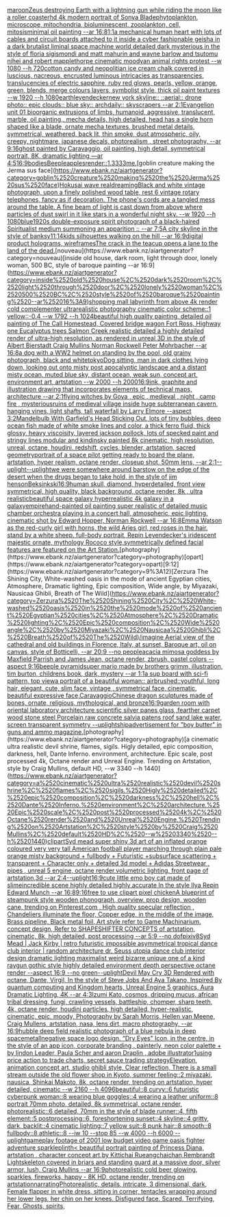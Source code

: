 [maroon](https://www.ebank.nz/aiartgenerator?category=maroon)[Zeus destroying Earth with a lightning gun while riding the moon like a roller coaster](https://www.ebank.nz/aiartgenerator?category=Zeus%2520destroying%2520Earth%2520with%2520a%2520lightning%2520gun%2520while%2520riding%2520the%2520moon%2520like%2520a%2520roller%2520coaster)[hd 4k modern portrait of Sonya Blade](https://www.ebank.nz/aiartgenerator?category=hd%25204k%2520modern%2520portrait%2520of%2520Sonya%2520Blade)[phytoplankton, microscope, mitochondria, bioluminescent, zooplankton, cell, mitosis](https://www.ebank.nz/aiartgenerator?category=phytoplankton%2C%2520microscope%2C%2520mitochondria%2C%2520bioluminescent%2C%2520zooplankton%2C%2520cell%2C%2520mitosis)[minimal oil painting --ar 16:8](https://www.ebank.nz/aiartgenerator?category=minimal%2520oil%2520painting%2520--ar%252016%3A8)[1:1](https://www.ebank.nz/aiartgenerator?category=1%3A1)[a mechanical human heart with lots of cables and circuit boards attached to it inside a cyber fashionable geisha in a dark brutalist liminal space machine world detailed dark mysterious in the style of floria sigismondi and matt mahurin and wayne barlow and tsutomu nihei and robert mapplethorpe cinematic moody](https://www.ebank.nz/aiartgenerator?category=a%2520mechanical%2520human%2520heart%2520with%2520lots%2520of%2520cables%2520and%2520circuit%2520boards%2520attached%2520to%2520it%2520inside%2520a%2520cyber%2520fashionable%2520geisha%2520in%2520a%2520dark%2520brutalist%2520liminal%2520space%2520machine%2520world%2520detailed%2520dark%2520mysterious%2520in%2520the%2520style%2520of%2520floria%2520sigismondi%2520and%2520matt%2520mahurin%2520and%2520wayne%2520barlow%2520and%2520tsutomu%2520nihei%2520and%2520robert%2520mapplethorpe%2520cinematic%2520moody)[an animal rights protest --w 1080 --h 720](https://www.ebank.nz/aiartgenerator?category=an%2520animal%2520rights%2520protest%2520--w%25201080%2520--h%2520720)[cotton candy and neopolitian ice cream chalk covered in luscious, nacreous, encrusted luminous intricacies as transparencies, translucencies of electric sapphire, ruby red glows, pearls, yellow, orange, green, blends, merge colours layers, symbolist style, thick oil paint textures  --w 1920 --h 1080](https://www.ebank.nz/aiartgenerator?category=cotton%2520candy%2520and%2520neopolitian%2520ice%2520cream%2520chalk%2520covered%2520in%2520luscious%2C%2520nacreous%2C%2520encrusted%2520luminous%2520intricacies%2520as%2520transparencies%2C%2520translucencies%2520of%2520electric%2520sapphire%2C%2520ruby%2520red%2520glows%2C%2520pearls%2C%2520yellow%2C%2520orange%2C%2520green%2C%2520blends%2C%2520merge%2520colours%2520layers%2C%2520symbolist%2520style%2C%2520thick%2520oil%2520paint%2520textures%2520%2520--w%25201920%2520--h%25201080)[earth](https://www.ebank.nz/aiartgenerator?category=earth)[leyendecker](https://www.ebank.nz/aiartgenerator?category=leyendecker)[new york skyline:: ::aerial:: drone photo:: epic clouds:: blue sky:: archdaily:: skyscrapers --ar 2:1](https://www.ebank.nz/aiartgenerator?category=new%2520york%2520skyline%3A%3A%2520%3A%3Aaerial%3A%3A%2520drone%2520photo%3A%3A%2520epic%2520clouds%3A%3A%2520blue%2520sky%3A%3A%2520archdaily%3A%3A%2520skyscrapers%2520--ar%25202%3A1)[Evangelion unit 01 bioorganic extrusions of limbs, humanoid, aggressive, translucent, marble, oil painting,, mecha details, high detailed, head has a single horn shaped like a blade,  ornate mecha textures, brushed metal details, symmetrical, weathered, back lit, thin smoke, dust atmospheric, oily, creepy, nightmare, japanese decals, photorealism , street photography, --ar 9:16](https://www.ebank.nz/aiartgenerator?category=Evangelion%2520unit%252001%2520bioorganic%2520extrusions%2520of%2520limbs%2C%2520humanoid%2C%2520aggressive%2C%2520translucent%2C%2520marble%2C%2520oil%2520painting%2C%2C%2520mecha%2520details%2C%2520high%2520detailed%2C%2520head%2520has%2520a%2520single%2520horn%2520shaped%2520like%2520a%2520blade%2C%2520%2520ornate%2520mecha%2520textures%2C%2520brushed%2520metal%2520details%2C%2520symmetrical%2C%2520weathered%2C%2520back%2520lit%2C%2520thin%2520smoke%2C%2520dust%2520atmospheric%2C%2520oily%2C%2520creepy%2C%2520nightmare%2C%2520japanese%2520decals%2C%2520photorealism%2520%2C%2520street%2520photography%2C%2520--ar%25209%3A16)[ghost painted by Caravaggio, oil painting, high detail, symmetrical portrait, 8K, dramatic lighting —ar 4:5](https://www.ebank.nz/aiartgenerator?category=ghost%2520painted%2520by%2520Caravaggio%2C%2520oil%2520painting%2C%2520high%2520detail%2C%2520symmetrical%2520portrait%2C%25208K%2C%2520dramatic%2520lighting%2520%E2%80%94ar%25204%3A5)[16:9](https://www.ebank.nz/aiartgenerator?category=16%3A9)[bodies](https://www.ebank.nz/aiartgenerator?category=bodies)[Beeple](https://www.ebank.nz/aiartgenerator?category=Beeple)[apples](https://www.ebank.nz/aiartgenerator?category=apples)[render::1.3333](https://www.ebank.nz/aiartgenerator?category=render%3A%3A1.3333)[me.](https://www.ebank.nz/aiartgenerator?category=me.)[goblin creature making the Jerma sus face](https://www.ebank.nz/aiartgenerator?category=goblin%2520creature%2520making%2520the%2520Jerma%2520sus%2520face)[Hokusai wave real](https://www.ebank.nz/aiartgenerator?category=Hokusai%2520wave%2520real)[dreaming](https://www.ebank.nz/aiartgenerator?category=dreaming)[Black and white vintage photograph, upon a finely polished wood table, rest 6 vintage rotary telephones, fancy as if decoration. The phone's cords are a tangled mess around the table. A fine beam of light is cast down from above where particles of dust swirl in it like stars in a wonderful night sky. --w 1920 --h 1080](https://www.ebank.nz/aiartgenerator?category=Black%2520and%2520white%2520vintage%2520photograph%2C%2520upon%2520a%2520finely%2520polished%2520wood%2520table%2C%2520rest%25206%2520vintage%2520rotary%2520telephones%2C%2520fancy%2520as%2520if%2520decoration.%2520The%2520phone%27s%2520cords%2520are%2520a%2520tangled%2520mess%2520around%2520the%2520table.%2520A%2520fine%2520beam%2520of%2520light%2520is%2520cast%2520down%2520from%2520above%2520where%2520particles%2520of%2520dust%2520swirl%2520in%2520it%2520like%2520stars%2520in%2520a%2520wonderful%2520night%2520sky.%2520--w%25201920%2520--h%25201080)[blue](https://www.ebank.nz/aiartgenerator?category=blue)[1920s double-exposure spirit photograph of a black-haired Spiritualist medium summoning an apparition :: --ar 7:5](https://www.ebank.nz/aiartgenerator?category=1920s%2520double-exposure%2520spirit%2520photograph%2520of%2520a%2520black-haired%2520Spiritualist%2520medium%2520summoning%2520an%2520apparition%2520%3A%3A%2520--ar%25207%3A5)[A city skyline in the style of banksy](https://www.ebank.nz/aiartgenerator?category=A%2520city%2520skyline%2520in%2520the%2520style%2520of%2520banksy)[11:14](https://www.ebank.nz/aiartgenerator?category=11%3A14)[kids silhouettes walking on the hill --ar 16:9](https://www.ebank.nz/aiartgenerator?category=kids%2520silhouettes%2520walking%2520on%2520the%2520hill%2520--ar%252016%3A9)[digital product holograms, wireframes](https://www.ebank.nz/aiartgenerator?category=digital%2520product%2520holograms%2C%2520wireframes)[The crack in the teacup opens a lane to the land of the dead.](https://www.ebank.nz/aiartgenerator?category=The%2520crack%2520in%2520the%2520teacup%2520opens%2520a%2520lane%2520to%2520the%2520land%2520of%2520the%2520dead.)[nouveau](https://www.ebank.nz/aiartgenerator?category=nouveau)[inside old house, dark room, light through door, lonely woman, 500 BC, style of baroque painting --ar 16:9](https://www.ebank.nz/aiartgenerator?category=inside%2520old%2520house%2C%2520dark%2520room%2C%2520light%2520through%2520door%2C%2520lonely%2520woman%2C%2520500%2520BC%2C%2520style%2520of%2520baroque%2520painting%2520--ar%252016%3A9)[shopping mall labyrinth from above 4k render cold complementer ultrarealistic photography cinematic color scheme::1 yellow::-0.4  --w 1792 --h 1024](https://www.ebank.nz/aiartgenerator?category=shopping%2520mall%2520labyrinth%2520from%2520above%25204k%2520render%2520cold%2520complementer%2520ultrarealistic%2520photography%2520cinematic%2520color%2520scheme%3A%3A1%2520yellow%3A%3A-0.4%2520%2520--w%25201792%2520--h%25201024)[beautiful high quality painting, detailed oil painting of The Call Homestead, Covered bridge wagon Fort Ross, Highway one Eucalyptus trees  Salmon Creek realistic detailed a highly detailed render of ultra-high resolution, as rendered in unreal 3D in the style of Albert Bierstadt Craig Mullins Norman Rockwell Peter Mohrbacher --ar 16:8](https://www.ebank.nz/aiartgenerator?category=beautiful%2520high%2520quality%2520painting%2C%2520detailed%2520oil%2520painting%2520of%2520The%2520Call%2520Homestead%2C%2520Covered%2520bridge%2520wagon%2520Fort%2520Ross%2C%2520Highway%2520one%2520Eucalyptus%2520trees%2520%2520Salmon%2520Creek%2520realistic%2520detailed%2520a%2520highly%2520detailed%2520render%2520of%2520ultra-high%2520resolution%2C%2520as%2520rendered%2520in%2520unreal%25203D%2520in%2520the%2520style%2520of%2520Albert%2520Bierstadt%2520Craig%2520Mullins%2520Norman%2520Rockwell%2520Peter%2520Mohrbacher%2520--ar%252016%3A8)[a dog with a WW2 helmet on standing by the pool, old grainy photograph, black and white](https://www.ebank.nz/aiartgenerator?category=a%2520dog%2520with%2520a%2520WW2%2520helmet%2520on%2520standing%2520by%2520the%2520pool%2C%2520old%2520grainy%2520photograph%2C%2520black%2520and%2520white)[tokyo](https://www.ebank.nz/aiartgenerator?category=tokyo)[Dog sitting, man in dark clothes lying down, looking out onto misty post apocalyptic landscape and a distant misty ocean, muted blue sky, distant ocean, weak sun, concept art, environment art, artstation --w 2000 --h 2000](https://www.ebank.nz/aiartgenerator?category=Dog%2520sitting%2C%2520man%2520in%2520dark%2520clothes%2520lying%2520down%2C%2520looking%2520out%2520onto%2520misty%2520post%2520apocalyptic%2520landscape%2520and%2520a%2520distant%2520misty%2520ocean%2C%2520muted%2520blue%2520sky%2C%2520distant%2520ocean%2C%2520weak%2520sun%2C%2520concept%2520art%2C%2520environment%2520art%2C%2520artstation%2520--w%25202000%2520--h%25202000)[16:9](https://www.ebank.nz/aiartgenerator?category=16%3A9)[ink, graphite and illustration drawing that incorporates elements of technical maps, architecture --ar 2:1](https://www.ebank.nz/aiartgenerator?category=ink%2C%2520graphite%2520and%2520illustration%2520drawing%2520that%2520incorporates%2520elements%2520of%2520technical%2520maps%2C%2520architecture%2520--ar%25202%3A1)[flying witches by Goya , epic , medieval , night , camp fire , mysterious](https://www.ebank.nz/aiartgenerator?category=flying%2520witches%2520by%2520Goya%2520%2C%2520epic%2520%2C%2520medieval%2520%2C%2520night%2520%2C%2520camp%2520fire%2520%2C%2520mysterious)[ruins of medieval village inside huge subterranean cavern, hanging vines, light shafts, tall waterfall by Larry Elmore --aspect 3:2](https://www.ebank.nz/aiartgenerator?category=ruins%2520of%2520medieval%2520village%2520inside%2520huge%2520subterranean%2520cavern%2C%2520hanging%2520vines%2C%2520light%2520shafts%2C%2520tall%2520waterfall%2520by%2520Larry%2520Elmore%2520--aspect%25203%3A2)[Mandelbulb With Garfield's Head Sticking Out, lots of tiny bubbles, deep ocean fish made of white smoke lines and color, a thick ferro fluid, thick glossy, heavy viscoisity, layered jackson pollock, lots of specked paint and stringy lines modular and kindinsky painted 8k cinematic, high resolution, unreal, octane, houdini, redshift, cycles, blender, artstation, sacred geometry](https://www.ebank.nz/aiartgenerator?category=Mandelbulb%2520With%2520Garfield%27s%2520Head%2520Sticking%2520Out%2C%2520lots%2520of%2520tiny%2520bubbles%2C%2520deep%2520ocean%2520fish%2520made%2520of%2520white%2520smoke%2520lines%2520and%2520color%2C%2520a%2520thick%2520ferro%2520fluid%2C%2520thick%2520glossy%2C%2520heavy%2520viscoisity%2C%2520layered%2520jackson%2520pollock%2C%2520lots%2520of%2520specked%2520paint%2520and%2520stringy%2520lines%2520modular%2520and%2520kindinsky%2520painted%25208k%2520cinematic%2C%2520high%2520resolution%2C%2520unreal%2C%2520octane%2C%2520houdini%2C%2520redshift%2C%2520cycles%2C%2520blender%2C%2520artstation%2C%2520sacred%2520geometry)[portrait of a space pilot getting ready to board the plane, artstation, hyper realism, octane render, closeup shot, 50mm lens, --ar 2:1](https://www.ebank.nz/aiartgenerator?category=portrait%2520of%2520a%2520space%2520pilot%2520getting%2520ready%2520to%2520board%2520the%2520plane%2C%2520artstation%2C%2520hyper%2520realism%2C%2520octane%2520render%2C%2520closeup%2520shot%2C%252050mm%2520lens%2C%2520--ar%25202%3A1)[--uplight](https://www.ebank.nz/aiartgenerator?category=--uplight)[--uplight](https://www.ebank.nz/aiartgenerator?category=--uplight)[we were somewhere around barstow on the edge of the desert when the drugs began to take hold, in the style of jim henson](https://www.ebank.nz/aiartgenerator?category=we%2520were%2520somewhere%2520around%2520barstow%2520on%2520the%2520edge%2520of%2520the%2520desert%2520when%2520the%2520drugs%2520began%2520to%2520take%2520hold%2C%2520in%2520the%2520style%2520of%2520jim%2520henson)[Beksinkski](https://www.ebank.nz/aiartgenerator?category=Beksinkski)[16:9](https://www.ebank.nz/aiartgenerator?category=16%3A9)[human skull, diamond, hyperdetailed, front view symmetrical, high quality, black background, octane render, 8k , ultra realistic](https://www.ebank.nz/aiartgenerator?category=human%2520skull%2C%2520diamond%2C%2520hyperdetailed%2C%2520front%2520view%2520symmetrical%2C%2520high%2520quality%2C%2520black%2520background%2C%2520octane%2520render%2C%25208k%2520%2C%2520ultra%2520realistic)[beautiful space galaxy hyperrealistic 4k galaxy in a galaxy](https://www.ebank.nz/aiartgenerator?category=beautiful%2520space%2520galaxy%2520hyperrealistic%25204k%2520galaxy%2520in%2520a%2520galaxy)[empire](https://www.ebank.nz/aiartgenerator?category=empire)[hand-painted oil painting super realistic of detailed music chamber orchestra playing in a concert hall, atmospheric, epic lighting, cinematic shot by Edward Hopper, Norman Rockwell   --ar 16:8](https://www.ebank.nz/aiartgenerator?category=hand-painted%2520oil%2520painting%2520super%2520realistic%2520of%2520detailed%2520music%2520chamber%2520orchestra%2520playing%2520in%2520a%2520concert%2520hall%2C%2520atmospheric%2C%2520epic%2520lighting%2C%2520cinematic%2520shot%2520by%2520Edward%2520Hopper%2C%2520Norman%2520Rockwell%2520%2520%2520--ar%252016%3A8)[Emma Watson as the red-curly girl with horns, the wild Aries girl, red roses in the hair. stand by a white sheep. full-body portrait, Repin Leyendecker's iridescent majestic ornate, mythology Rococo style,symmetrically defined facial features are featured on the Art Station.](https://www.ebank.nz/aiartgenerator?category=Emma%2520Watson%2520as%2520the%2520red-curly%2520girl%2520with%2520horns%2C%2520the%2520wild%2520Aries%2520girl%2C%2520red%2520roses%2520in%2520the%2520hair.%2520stand%2520by%2520a%2520white%2520sheep.%2520full-body%2520portrait%2C%2520Repin%2520Leyendecker%27s%2520iridescent%2520majestic%2520ornate%2C%2520mythology%2520Rococo%2520style%2Csymmetrically%2520defined%2520facial%2520features%2520are%2520featured%2520on%2520the%2520Art%2520Station.)[photography](https://www.ebank.nz/aiartgenerator?category=photography)[opart](https://www.ebank.nz/aiartgenerator?category=opart)[9:12](https://www.ebank.nz/aiartgenerator?category=9%3A12)[Zerzura The Shining City, White-washed oasis in the mode of ancient Egyptian cities, Atmosphere, Dramatic lighting, Epic composition, Wide angle, by Miyazaki, Nausicaa Ghibli, Breath of The Wild](https://www.ebank.nz/aiartgenerator?category=Zerzura%2520The%2520Shining%2520City%2C%2520White-washed%2520oasis%2520in%2520the%2520mode%2520of%2520ancient%2520Egyptian%2520cities%2C%2520Atmosphere%2C%2520Dramatic%2520lighting%2C%2520Epic%2520composition%2C%2520Wide%2520angle%2C%2520by%2520Miyazaki%2C%2520Nausicaa%2520Ghibli%2C%2520Breath%2520of%2520The%2520Wild)[/imagine Aerial view of the cathedral and old buildings in Florence, Italy, at sunset, Baroque art, oil on canvas, style of Botticelli, --ar 20:9 --no people](https://www.ebank.nz/aiartgenerator?category=/imagine%2520Aerial%2520view%2520of%2520the%2520cathedral%2520and%2520old%2520buildings%2520in%2520Florence%2C%2520Italy%2C%2520at%2520sunset%2C%2520Baroque%2520art%2C%2520oil%2520on%2520canvas%2C%2520style%2520of%2520Botticelli%2C%2520--ar%252020%3A9%2520--no%2520people)[acacia mimosa goddess by Maxfield Parrish and James Jean, octane render, zbrush, pastel colors --aspect 9:16](https://www.ebank.nz/aiartgenerator?category=acacia%2520mimosa%2520goddess%2520by%2520Maxfield%2520Parrish%2520and%2520James%2520Jean%2C%2520octane%2520render%2C%2520zbrush%2C%2520pastel%2520colors%2520--aspect%25209%3A16)[beeple pyramid](https://www.ebank.nz/aiartgenerator?category=beeple%2520pyramid)[super mario made by brothers grimm, illustration, tim burton, childrens book, dark, mystery --ar 1:1](https://www.ebank.nz/aiartgenerator?category=super%2520mario%2520made%2520by%2520brothers%2520grimm%2C%2520illustration%2C%2520tim%2520burton%2C%2520childrens%2520book%2C%2520dark%2C%2520mystery%2520--ar%25201%3A1)[a sup board with sci-fi pattern, top view](https://www.ebank.nz/aiartgenerator?category=a%2520sup%2520board%2520with%2520sci-fi%2520pattern%2C%2520top%2520view)[a portrait of a beautiful woman:: airbrushed::youthful, long hair, elegant, cute, slim face, vintage , symmetrical face, cinematic, beautiful expressive face,Caravaggio](https://www.ebank.nz/aiartgenerator?category=a%2520portrait%2520of%2520a%2520beautiful%2520woman%3A%3A%2520airbrushed%3A%3Ayouthful%2C%2520long%2520hair%2C%2520elegant%2C%2520cute%2C%2520slim%2520face%2C%2520vintage%2520%2C%2520symmetrical%2520face%2C%2520cinematic%2C%2520beautiful%2520expressive%2520face%2CCaravaggio)[Chinese dragon sculptures made of bones, ornate, religious, mythological, and bronze](https://www.ebank.nz/aiartgenerator?category=Chinese%2520dragon%2520sculptures%2520made%2520of%2520bones%2C%2520ornate%2C%2520religious%2C%2520mythological%2C%2520and%2520bronze)[16:9](https://www.ebank.nz/aiartgenerator?category=16%3A9)[garden room with oriental laboratory architecture scientific silver panes glass ,fearther carpet wood stone steel Porcelain raw concrete salvia patens roof sand lake water, screen transparent symmetry --uplight](https://www.ebank.nz/aiartgenerator?category=garden%2520room%2520with%2520oriental%2520laboratory%2520architecture%2520scientific%2520silver%2520panes%2520glass%2520%2Cfearther%2520carpet%2520wood%2520stone%2520steel%2520Porcelain%2520raw%2520concrete%2520salvia%2520patens%2520roof%2520sand%2520lake%2520water%2C%2520screen%2520transparent%2520symmetry%2520--uplight)[ship](https://www.ebank.nz/aiartgenerator?category=ship)[advertisement for "boy butter" in guns and ammo magazine.](https://www.ebank.nz/aiartgenerator?category=advertisement%2520for%2520%22boy%2520butter%22%2520in%2520guns%2520and%2520ammo%2520magazine.)[photography](https://www.ebank.nz/aiartgenerator?category=photography)[a cinematic ultra realistic devil shrine, flames, sigils. Higly detailed, epic composition, darkness, hell, Dante Inferno. environment, architecture. Epic scale, post processed 4k, Octane render and Unreal Engine. Trending on Artstation, style by Craig Mullins, default HD, --w 3340 --h 1440](https://www.ebank.nz/aiartgenerator?category=a%2520cinematic%2520ultra%2520realistic%2520devil%2520shrine%2C%2520flames%2C%2520sigils.%2520Higly%2520detailed%2C%2520epic%2520composition%2C%2520darkness%2C%2520hell%2C%2520Dante%2520Inferno.%2520environment%2C%2520architecture.%2520Epic%2520scale%2C%2520post%2520processed%25204k%2C%2520Octane%2520render%2520and%2520Unreal%2520Engine.%2520Trending%2520on%2520Artstation%2C%2520style%2520by%2520Craig%2520Mullins%2C%2520default%2520HD%2C%2520--w%25203340%2520--h%25201440)[clipart](https://www.ebank.nz/aiartgenerator?category=clipart)[Syd mead super shiny 3d art of an inflated orange coloured very very tall American football player marching through plain pale orange misty background + fullbody + Futuristic +subsurface scattering + transparent + Character only + detailed 3d model + Adidas Streetwear , pipes , unreal 5 engine, octane render,volumetric lighting, front page of artstation,3d --ar 2:4](https://www.ebank.nz/aiartgenerator?category=Syd%2520mead%2520super%2520shiny%25203d%2520art%2520of%2520an%2520inflated%2520orange%2520coloured%2520very%2520very%2520tall%2520American%2520football%2520player%2520marching%2520through%2520plain%2520pale%2520orange%2520misty%2520background%2520%2B%2520fullbody%2520%2B%2520Futuristic%2520%2Bsubsurface%2520scattering%2520%2B%2520transparent%2520%2B%2520Character%2520only%2520%2B%2520detailed%25203d%2520model%2520%2B%2520Adidas%2520Streetwear%2520%2C%2520pipes%2520%2C%2520unreal%25205%2520engine%2C%2520octane%2520render%2Cvolumetric%2520lighting%2C%2520front%2520page%2520of%2520artstation%2C3d%2520--ar%25202%3A4)[--uplight](https://www.ebank.nz/aiartgenerator?category=--uplight)[16:9](https://www.ebank.nz/aiartgenerator?category=16%3A9)[cute little emo boy cat made of slime](https://www.ebank.nz/aiartgenerator?category=cute%2520little%2520emo%2520boy%2520cat%2520made%2520of%2520slime)[incredible scene highly detailed highly accurate In the style Ilya Repin Edward Munch --ar 16:8](https://www.ebank.nz/aiartgenerator?category=incredible%2520scene%2520highly%2520detailed%2520highly%2520accurate%2520In%2520the%2520style%2520Ilya%2520Repin%2520Edward%2520Munch%2520--ar%252016%3A8)[9:16](https://www.ebank.nz/aiartgenerator?category=9%3A16)[free to use clipart pixel chicken](https://www.ebank.nz/aiartgenerator?category=free%2520to%2520use%2520clipart%2520pixel%2520chicken)[A blueprint of steampunk style wooden phonograph,  overview, prop design, wooden cane,  trending on Pinterest.com  , High quality specular reflection ,  Chandeliers illuminate the floor, Copper  edge, in the middle of the image, Brass pipeline,  Black metal foil,  Art style refer to Game Machinarium.  concept design, Refer to SHAPESHIFTER CONCEPTS  of artstation, cinematic,  8k, high detailed,  post processing    --ar 5:9   --no dof](https://www.ebank.nz/aiartgenerator?category=A%2520blueprint%2520of%2520steampunk%2520style%2520wooden%2520phonograph%2C%2520%2520overview%2C%2520prop%2520design%2C%2520wooden%2520cane%2C%2520%2520trending%2520on%2520Pinterest.com%2520%2520%2C%2520High%2520quality%2520specular%2520reflection%2520%2C%2520%2520Chandeliers%2520illuminate%2520the%2520floor%2C%2520Copper%2520%2520edge%2C%2520in%2520the%2520middle%2520of%2520the%2520image%2C%2520Brass%2520pipeline%2C%2520%2520Black%2520metal%2520foil%2C%2520%2520Art%2520style%2520refer%2520to%2520Game%2520Machinarium.%2520%2520concept%2520design%2C%2520Refer%2520to%2520SHAPESHIFTER%2520CONCEPTS%2520%2520of%2520artstation%2C%2520cinematic%2C%2520%25208k%2C%2520high%2520detailed%2C%2520%2520post%2520processing%2520%2520%2520%2520--ar%25205%3A9%2520%2520%2520--no%2520dof)[pixiv](https://www.ebank.nz/aiartgenerator?category=pixiv)[8](https://www.ebank.nz/aiartgenerator?category=8)[Syd Mead | Jack Kirby | retro futuristic impossible asymmetrical tropical dance club interior | random architecture dr. Seuss utopia dance club interior design dramatic lighting maximalist weird bizarre unique one of a kind raygun gothic style highly detailed environment depth perspective octane render --aspect 16:9 --no green](https://www.ebank.nz/aiartgenerator?category=Syd%2520Mead%2520%7C%2520Jack%2520Kirby%2520%7C%2520retro%2520futuristic%2520impossible%2520asymmetrical%2520tropical%2520dance%2520club%2520interior%2520%7C%2520random%2520architecture%2520dr.%2520Seuss%2520utopia%2520dance%2520club%2520interior%2520design%2520dramatic%2520lighting%2520maximalist%2520weird%2520bizarre%2520unique%2520one%2520of%2520a%2520kind%2520raygun%2520gothic%2520style%2520highly%2520detailed%2520environment%2520depth%2520perspective%2520octane%2520render%2520--aspect%252016%3A9%2520--no%2520green)[--uplight](https://www.ebank.nz/aiartgenerator?category=--uplight)[Devil May Cry 3D Rendered with octane, Dante, Virgil, In the style of Steve Jobs And Aya Takano, Inspired By quantum computing and Kingdom hearts, Unreal Engine 5 graphics, Aura Dramatic Lighting, 4K --ar 4:3](https://www.ebank.nz/aiartgenerator?category=Devil%2520May%2520Cry%25203D%2520Rendered%2520with%2520octane%2C%2520Dante%2C%2520Virgil%2C%2520In%2520the%2520style%2520of%2520Steve%2520Jobs%2520And%2520Aya%2520Takano%2C%2520Inspired%2520By%2520quantum%2520computing%2520and%2520Kingdom%2520hearts%2C%2520Unreal%2520Engine%25205%2520graphics%2C%2520Aura%2520Dramatic%2520Lighting%2C%25204K%2520--ar%25204%3A3)[Izumi Kato, cosmos, dripping mucus, african tribal dressing, fungi, crawling vessels, battleship, chomper, sharp teeth, 4k, octane render, houdini particles, high detailed, hyper-realistic, cinematic, epic, moody, Photography by Sarah Morris, Hellen van Meene, Craig Mullens, artstation, nasa, lens dirt, macro photography, --ar 16:9](https://www.ebank.nz/aiartgenerator?category=Izumi%2520Kato%2C%2520cosmos%2C%2520dripping%2520mucus%2C%2520african%2520tribal%2520dressing%2C%2520fungi%2C%2520crawling%2520vessels%2C%2520battleship%2C%2520chomper%2C%2520sharp%2520teeth%2C%25204k%2C%2520octane%2520render%2C%2520houdini%2520particles%2C%2520high%2520detailed%2C%2520hyper-realistic%2C%2520cinematic%2C%2520epic%2C%2520moody%2C%2520Photography%2520by%2520Sarah%2520Morris%2C%2520Hellen%2520van%2520Meene%2C%2520Craig%2520Mullens%2C%2520artstation%2C%2520nasa%2C%2520lens%2520dirt%2C%2520macro%2520photography%2C%2520--ar%252016%3A9)[hubble deep field realistic photograph of a blue nebula in deep space](https://www.ebank.nz/aiartgenerator?category=hubble%2520deep%2520field%2520realistic%2520photograph%2520of%2520a%2520blue%2520nebula%2520in%2520deep%2520space)[metall](https://www.ebank.nz/aiartgenerator?category=metall)[negative space logo design. “Dry Eyes" Icon, in the centre, in the style of an app icon, corporate branding , painterly, neon color palette + by lindon Leader, Paula Scher and aaron Draplin , adobe illustrator](https://www.ebank.nz/aiartgenerator?category=negative%2520space%2520logo%2520design.%2520%E2%80%9CDry%2520Eyes%22%2520Icon%2C%2520in%2520the%2520centre%2C%2520in%2520the%2520style%2520of%2520an%2520app%2520icon%2C%2520corporate%2520branding%2520%2C%2520painterly%2C%2520neon%2520color%2520palette%2520%2B%2520by%2520lindon%2520Leader%2C%2520Paula%2520Scher%2520and%2520aaron%2520Draplin%2520%2C%2520adobe%2520illustrator)[1](https://www.ebank.nz/aiartgenerator?category=1)[using price action to trade charts, secret sauce trading strategy](https://www.ebank.nz/aiartgenerator?category=using%2520price%2520action%2520to%2520trade%2520charts%2C%2520secret%2520sauce%2520trading%2520strategy)[Elevation, animation concept art, studio ghibli style, Clear reflection, There is a small stream outside the old flower shop in Kyoto, summer feeling::2 miyazaki, nausica, Shinkai Makoto, 8k, octane render, trending on artstation, hyper detailed, cinematic --w 2160  --h 4096](https://www.ebank.nz/aiartgenerator?category=Elevation%2C%2520animation%2520concept%2520art%2C%2520studio%2520ghibli%2520style%2C%2520Clear%2520reflection%2C%2520There%2520is%2520a%2520small%2520stream%2520outside%2520the%2520old%2520flower%2520shop%2520in%2520Kyoto%2C%2520summer%2520feeling%3A%3A2%2520miyazaki%2C%2520nausica%2C%2520Shinkai%2520Makoto%2C%25208k%2C%2520octane%2520render%2C%2520trending%2520on%2520artstation%2C%2520hyper%2520detailed%2C%2520cinematic%2520--w%25202160%2520%2520--h%25204096)[beautiful::8 curvy::6 futuristic cyberpunk woman::8 wearing blue goggles::4 wearing a leather uniform::8 portrait 70mm photo, detailed, 8k symmetrical, octane render, photorealistic::6 detailed, 70mm in the style of blade runner::4, fifth element::5 postprocessing::6, foreshortening sunset::4 skyline::4 gritty, dark, backlit::4 cinematic lighting::7 yellow suit::8 punk hair::8 smooth::8 fullbody::8 athletic::8 --iw 10 --stop 85 --w 4000 --h 6000 --uplight](https://www.ebank.nz/aiartgenerator?category=beautiful%3A%3A8%2520curvy%3A%3A6%2520futuristic%2520cyberpunk%2520woman%3A%3A8%2520wearing%2520blue%2520goggles%3A%3A4%2520wearing%2520a%2520leather%2520uniform%3A%3A8%2520portrait%252070mm%2520photo%2C%2520detailed%2C%25208k%2520symmetrical%2C%2520octane%2520render%2C%2520photorealistic%3A%3A6%2520detailed%2C%252070mm%2520in%2520the%2520style%2520of%2520blade%2520runner%3A%3A4%2C%2520fifth%2520element%3A%3A5%2520postprocessing%3A%3A6%2C%2520foreshortening%2520sunset%3A%3A4%2520skyline%3A%3A4%2520gritty%2C%2520dark%2C%2520backlit%3A%3A4%2520cinematic%2520lighting%3A%3A7%2520yellow%2520suit%3A%3A8%2520punk%2520hair%3A%3A8%2520smooth%3A%3A8%2520fullbody%3A%3A8%2520athletic%3A%3A8%2520--iw%252010%2520--stop%252085%2520--w%25204000%2520--h%25206000%2520--uplight)[gameplay footage of 2001 low budget video game oasis fighter adventure sparkle](https://www.ebank.nz/aiartgenerator?category=gameplay%2520footage%2520of%25202001%2520low%2520budget%2520video%2520game%2520oasis%2520fighter%2520adventure%2520sparkle)[plinth](https://www.ebank.nz/aiartgenerator?category=plinth)[< beautiful portrait painting of Princess Diana, artstation , character concept art,by Kittichai Rueangchaichan,Rembrandt Light](https://www.ebank.nz/aiartgenerator?category=%3C%2520beautiful%2520portrait%2520painting%2520of%2520Princess%2520Diana%2C%2520artstation%2520%2C%2520character%2520concept%2520art%2Cby%2520Kittichai%2520Rueangchaichan%2CRembrandt%2520Light)[skeleton covered in briars and standing guard at a massive door, silver armor, lush, Craig Mullins --ar 16:9](https://www.ebank.nz/aiartgenerator?category=skeleton%2520covered%2520in%2520briars%2520and%2520standing%2520guard%2520at%2520a%2520massive%2520door%2C%2520silver%2520armor%2C%2520lush%2C%2520Craig%2520Mullins%2520--ar%252016%3A9)[photorealistic cold beer glowing, sparkles, fireworks, happy - 8K HD, octane render, trending on artstation](https://www.ebank.nz/aiartgenerator?category=photorealistic%2520cold%2520beer%2520glowing%2C%2520sparkles%2C%2520fireworks%2C%2520happy%2520-%25208K%2520HD%2C%2520octane%2520render%2C%2520trending%2520on%2520artstation)[narrating](https://www.ebank.nz/aiartgenerator?category=narrating)[Photorealistic, details, intricate, 3 dimensional, dark, Female flapper in white dress,  sitting in corner, tentacles wrapping around her lower legs, her chin on her knees. Disfigured face. Scared. Terrifying, Fear,  Ghosts,  spirits,](https://www.ebank.nz/aiartgenerator?category=Photorealistic%2C%2520details%2C%2520intricate%2C%25203%2520dimensional%2C%2520dark%2C%2520Female%2520flapper%2520in%2520white%2520dress%2C%2520%2520sitting%2520in%2520corner%2C%2520tentacles%2520wrapping%2520around%2520her%2520lower%2520legs%2C%2520her%2520chin%2520on%2520her%2520knees.%2520Disfigured%2520face.%2520Scared.%2520Terrifying%2C%2520Fear%2C%2520%2520Ghosts%2C%2520%2520spirits%2C)